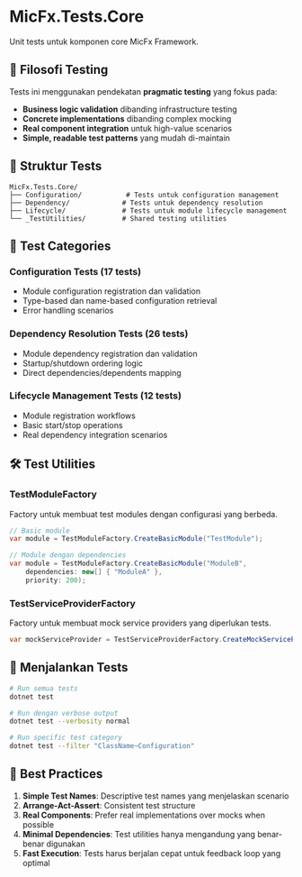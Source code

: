 # MicFx.Tests.Core

Unit tests untuk komponen core MicFx Framework.

## 🎯 **Filosofi Testing**

Tests ini menggunakan pendekatan **pragmatic testing** yang fokus pada:
- **Business logic validation** dibanding infrastructure testing
- **Concrete implementations** dibanding complex mocking
- **Real component integration** untuk high-value scenarios
- **Simple, readable test patterns** yang mudah di-maintain

## 📁 **Struktur Tests**

```
MicFx.Tests.Core/
├── Configuration/           # Tests untuk configuration management
├── Dependency/             # Tests untuk dependency resolution
├── Lifecycle/              # Tests untuk module lifecycle management
└── _TestUtilities/         # Shared testing utilities
```

## 🧪 **Test Categories**

### **Configuration Tests (17 tests)**
- Module configuration registration dan validation
- Type-based dan name-based configuration retrieval
- Error handling scenarios

### **Dependency Resolution Tests (26 tests)**
- Module dependency registration dan validation
- Startup/shutdown ordering logic
- Direct dependencies/dependents mapping

### **Lifecycle Management Tests (12 tests)**
- Module registration workflows
- Basic start/stop operations
- Real dependency integration scenarios

## 🛠️ **Test Utilities**

### **TestModuleFactory**
Factory untuk membuat test modules dengan configurasi yang berbeda.

```csharp
// Basic module
var module = TestModuleFactory.CreateBasicModule("TestModule");

// Module dengan dependencies
var module = TestModuleFactory.CreateBasicModule("ModuleB", 
    dependencies: new[] { "ModuleA" }, 
    priority: 200);
```

### **TestServiceProviderFactory**
Factory untuk membuat mock service providers yang diperlukan tests.

```csharp
var mockServiceProvider = TestServiceProviderFactory.CreateMockServiceProvider();
```

## 🚀 **Menjalankan Tests**

```bash
# Run semua tests
dotnet test

# Run dengan verbose output
dotnet test --verbosity normal

# Run specific test category
dotnet test --filter "ClassName~Configuration"
```

## 🎯 **Best Practices**

1. **Simple Test Names**: Descriptive test names yang menjelaskan scenario
2. **Arrange-Act-Assert**: Consistent test structure
3. **Real Components**: Prefer real implementations over mocks when possible
4. **Minimal Dependencies**: Test utilities hanya mengandung yang benar-benar digunakan
5. **Fast Execution**: Tests harus berjalan cepat untuk feedback loop yang optimal 